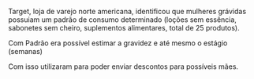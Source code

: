 Target, loja de varejo norte americana, identificou que mulheres grávidas possuiam um padrão de consumo determinado (loções sem essência, sabonetes sem cheiro, suplementos alimentares, total de 25 produtos). 

Com Padrão era possível estimar a gravidez e até mesmo o estágio (semanas)

Com isso utilizaram para poder enviar descontos para possíveis mães.

